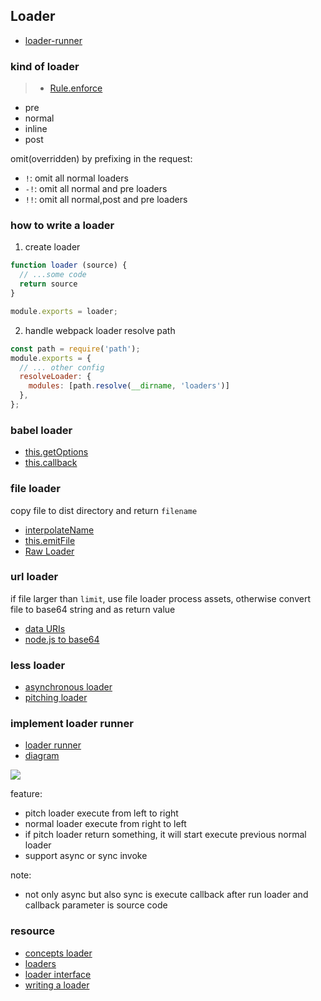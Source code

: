 ## Loader

* [loader-runner](https://github.com/webpack/loader-runner)

### kind of loader
> * [Rule.enforce](https://webpack.js.org/configuration/module/#ruleenforce)

* pre
* normal
* inline
* post

omit(overridden) by prefixing in the request:
* `!`: omit all normal loaders
* `-!`: omit all normal and pre loaders
* `!!`: omit all normal,post and pre loaders

### how to write a loader
1. create loader
  ```js
  function loader (source) {
    // ...some code
    return source
  }
  
  module.exports = loader;
  ```
2. handle webpack loader resolve path
  ```js
  const path = require('path');
  module.exports = {
    // ... other config
    resolveLoader: {
      modules: [path.resolve(__dirname, 'loaders')]
    },
  };
  ```

### babel loader
* [this.getOptions](https://webpack.js.org/api/loaders/#thisgetoptionsschema)
* [this.callback](https://webpack.js.org/api/loaders/#thiscallback)

### file loader

copy file to dist directory and return `filename`

* [interpolateName](https://github.com/webpack/loader-utils#interpolatename)
* [this.emitFile](https://webpack.js.org/api/loaders/#thisemitfile)
* [Raw Loader](https://webpack.js.org/api/loaders/#raw-loader)

### url loader

if file larger than `limit`, use file loader process assets, otherwise convert file to base64 string and as return value

* [data URIs](https://developer.mozilla.org/en-US/docs/Web/HTTP/Basics_of_HTTP/Data_URIs#syntax)
* [node.js to base64](https://stackoverflow.com/questions/24523532/how-do-i-convert-an-image-to-a-base64-encoded-data-url-in-sails-js-or-generally)

### less loader
* [asynchronous loader](https://webpack.js.org/api/loaders/#asynchronous-loaders)
* [pitching loader](https://webpack.js.org/api/loaders/#pitching-loader)

### implement loader runner
* [loader runner](https://github.com/webpack/loader-runner)
* [diagram](https://excalidraw.com/#json=BpyAWaFb0LpXtuKtYsCOh,IrT49B9sThSuPRG5PL6o1A)

![](https://cdn.jsdelivr.net/gh/wangkaiwd/drawing-bed/Untitled-2022-01-26-1622.png)

feature:
* pitch loader execute from left to right
* normal loader execute from right to left
* if pitch loader return something, it will start execute previous normal loader
* support async or sync invoke

note: 
* not only async but also sync is execute callback after run loader and callback parameter is source code

### resource
* [concepts loader](https://webpack.js.org/concepts/#loaders)
* [loaders](https://webpack.js.org/concepts/loaders/)
* [loader interface](https://webpack.js.org/api/loaders/)
* [writing a loader](https://webpack.js.org/contribute/writing-a-loader/)
